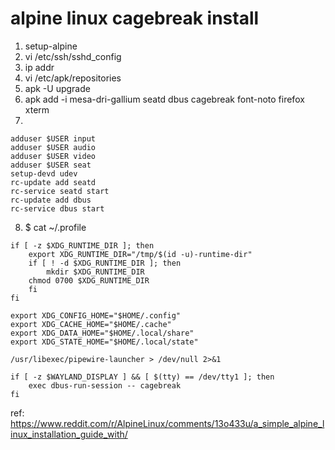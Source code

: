 # alpine linux cagebreak install

1. setup-alpine
2. vi /etc/ssh/sshd_config
3. ip addr
4. vi /etc/apk/repositories
5. apk -U upgrade
6. apk add -i mesa-dri-gallium seatd dbus cagebreak font-noto firefox
 xterm
7.
```
adduser $USER input
adduser $USER audio
adduser $USER video
adduser $USER seat
setup-devd udev
rc-update add seatd
rc-service seatd start
rc-update add dbus
rc-service dbus start
```

8. $ cat ~/.profile
```
if [ -z $XDG_RUNTIME_DIR ]; then
    export XDG_RUNTIME_DIR="/tmp/$(id -u)-runtime-dir"
    if [ ! -d $XDG_RUNTIME_DIR ]; then
        mkdir $XDG_RUNTIME_DIR
	chmod 0700 $XDG_RUNTIME_DIR
    fi
fi

export XDG_CONFIG_HOME="$HOME/.config"
export XDG_CACHE_HOME="$HOME/.cache"
export XDG_DATA_HOME="$HOME/.local/share"
export XDG_STATE_HOME="$HOME/.local/state"

/usr/libexec/pipewire-launcher > /dev/null 2>&1

if [ -z $WAYLAND_DISPLAY ] && [ $(tty) == /dev/tty1 ]; then
    exec dbus-run-session -- cagebreak
fi
```

ref: 
 https://www.reddit.com/r/AlpineLinux/comments/13o433u/a_simple_alpine_linux_installation_guide_with/
